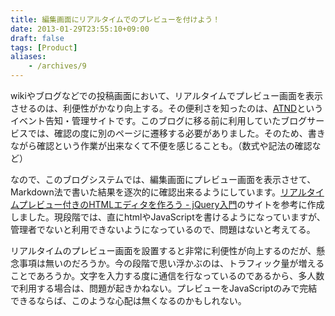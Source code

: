 ```yaml
---
title: 編集画面にリアルタイムでのプレビューを付けよう！
date: 2013-01-29T23:55:10+09:00
draft: false
tags: [Product]
aliases:
    - /archives/9
---
```


wikiやブログなどでの投稿画面において、リアルタイムでプレビュー画面を表示させるのは、利便性がかなり向上する。その便利さを知ったのは、[ATND](http://atnd.org/)というイベント告知・管理サイトです。このブログに移る前に利用していたブログサービスでは、確認の度に別のページに遷移する必要がありました。そのため、書きながら確認という作業が出来なくて不便を感じることも。（数式や記法の確認など）



なので、このブログシステムでは、編集画面にプレビュー画面を表示させて、Markdown法で書いた結果を逐次的に確認出来るようにしています。[リアルタイムプレビュー付きのHTMLエディタを作ろう - jQuery入門](http://ponk.jp/jquery/basic/htmleditor)のサイトを参考に作成しました。現段階では、直にhtmlやJavaScriptを書けるようになっていますが、管理者でないと利用できないようになっているので、問題はないと考えてる。



リアルタイムのプレビュー画面を設置すると非常に利便性が向上するのだが、懸念事項は無いのだろうか。今の段階で思い浮かぶのは、トラフィック量が増えることであろうか。文字を入力する度に通信を行なっているのであるから、多人数で利用する場合は、問題が起きかねない。プレビューをJavaScriptのみで完結できるならば、このような心配は無くなるのかもしれない。

